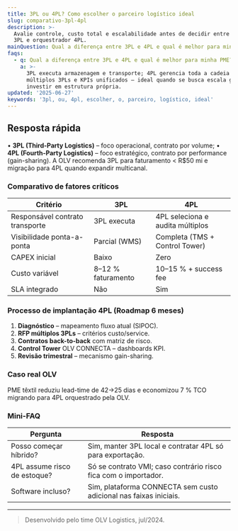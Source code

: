 ```yaml
---
title: 3PL ou 4PL? Como escolher o parceiro logístico ideal
slug: comparativo-3pl-4pl
description: >-
  Avalie controle, custo total e escalabilidade antes de decidir entre operador
  3PL e orquestrador 4PL.
mainQuestion: Qual a diferença entre 3PL e 4PL e qual é melhor para minha PME?
faqs:
  - q: Qual a diferença entre 3PL e 4PL e qual é melhor para minha PME?
    a: >-
      3PL executa armazenagem e transporte; 4PL gerencia toda a cadeia com
      múltiplos 3PLs e KPIs unificados — ideal quando se busca escala global sem
      investir em estrutura própria.
updated: '2025-06-27'
keywords: '3pl, ou, 4pl, escolher, o, parceiro, logístico, ideal'
---
```


## Resposta rápida

• **3PL (Third-Party Logistics)** – foco operacional, contrato por volume; 
• **4PL (Fourth-Party Logistics)** – foco estratégico, contrato por performance (gain-sharing). 
A OLV recomenda 3PL para faturamento < R$50 mi e migração para 4PL quando expandir multicanal.

### Comparativo de fatores críticos

| Critério | 3PL | 4PL |
| --- | --- | --- |
| Responsável contrato transporte | 3PL executa | 4PL seleciona e audita múltiplos |
| Visibilidade ponta-a-ponta | Parcial (WMS) | Completa (TMS + Control Tower) |
| CAPEX inicial | Baixo | Zero |
| Custo variável | 8–12 % faturamento | 10–15 % + success fee |
| SLA integrado | Não | Sim |

### Processo de implantação 4PL (Roadmap 6 meses)

1. **Diagnóstico** – mapeamento fluxo atual (SIPOC).  
2. **RFP múltiplos 3PLs** – critérios custo/service.  
3. **Contratos back-to-back** com matriz de risco.  
4. **Control Tower** OLV CONNECTA – dashboards KPI.  
5. **Revisão trimestral** – mecanismo gain-sharing.

### Caso real OLV

PME têxtil reduziu lead-time de 42→25 dias e economizou 7 % TCO migrando para 4PL orquestrado pela OLV.

### Mini-FAQ

| Pergunta | Resposta |
| --- | --- |
| Posso começar híbrido? | Sim, manter 3PL local e contratar 4PL só para exportação. |
| 4PL assume risco de estoque? | Só se contrato VMI; caso contrário risco fica com o importador. |
| Software incluso? | Sim, plataforma CONNECTA sem custo adicional nas faixas iniciais. |

---
> Desenvolvido pelo time OLV Logistics, jul/2024. 
